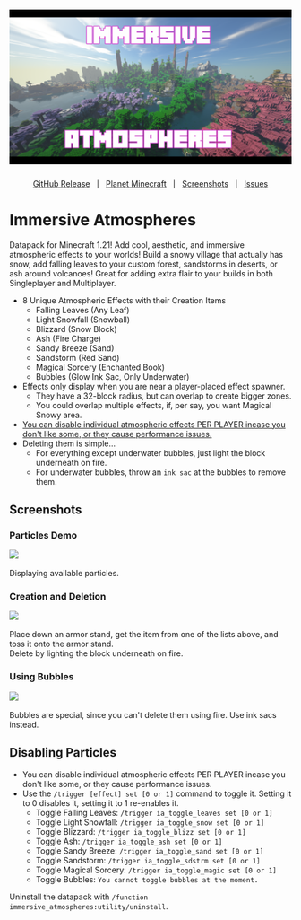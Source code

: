 <h1 id="topBanner"align="center">
  <img src=".github\resources\ImmersiveAtmospheresBanner.png" alt="ImmersiveAtmospheresBanner" />
</h1>

<div align="center">

[GitHub Release][release]&nbsp;&nbsp;&nbsp;|&nbsp;&nbsp;&nbsp;[Planet Minecraft][planetminecraft]&nbsp;&nbsp;&nbsp;|&nbsp;&nbsp;&nbsp;[Screenshots](#screenshots)&nbsp;&nbsp;&nbsp;|&nbsp;&nbsp;&nbsp;[Issues][issues]

</div>
<h1>Immersive Atmospheres</h1>
Datapack for Minecraft 1.21! Add cool, aesthetic, and immersive atmospheric effects to your worlds! Build a snowy village that actually has snow, add falling leaves to your custom forest, sandstorms in deserts, or ash around volcanoes! Great for adding extra flair to your builds in both Singleplayer and Multiplayer.<br>

- 8 Unique Atmospheric Effects with their Creation Items
  - Falling Leaves (Any Leaf)
  - Light Snowfall (Snowball)
  - Blizzard (Snow Block)
  - Ash (Fire Charge)
  - Sandy Breeze (Sand)
  - Sandstorm (Red Sand)
  - Magical Sorcery (Enchanted Book)
  - Bubbles (Glow Ink Sac, Only Underwater)
- Effects only display when you are near a player-placed effect spawner.
  - They have a 32-block radius, but can overlap to create bigger zones.
  - You could overlap multiple effects, if, per say, you want Magical Snowy area.
- [You can disable individual atmospheric effects PER PLAYER incase you don't like some, or they cause performance issues.](#disabling)
- Deleting them is simple...
  - For everything except underwater bubbles, just light the block underneath on fire.
  - For underwater bubbles, throw an `ink sac` at the bubbles to remove them.

<h2 id="screenshots">Screenshots</h2>

<h3>Particles Demo</h3>
<img src=".github\resources\demo1.gif">
<p>Displaying available particles.</p>

<h3>Creation and Deletion</h3>
<img src=".github\resources\demo2.gif">
<p>Place down an armor stand, get the item from one of the lists above, and toss it onto the armor stand.<br>Delete by lighting the block underneath on fire.</p> 
 
<h3>Using Bubbles</h3>
<img src=".github\resources\bubbles.gif">
<p>Bubbles are special, since you can't delete them using fire. Use ink sacs instead.</p> 

<h2 id="disabling">Disabling Particles</h2>

- You can disable individual atmospheric effects PER PLAYER incase you don't like some, or they cause performance issues.
- Use the `/trigger [effect] set [0 or 1]` command to toggle it. Setting it to 0 disables it, setting it to 1 re-enables it.
  - Toggle Falling Leaves: `/trigger ia_toggle_leaves set [0 or 1]`
  - Toggle Light Snowfall: `/trigger ia_toggle_snow set [0 or 1]`
  - Toggle Blizzard: `/trigger ia_toggle_blizz set [0 or 1]`
  - Toggle Ash: `/trigger ia_toggle_ash set [0 or 1]`
  - Toggle Sandy Breeze: `/trigger ia_toggle_sand set [0 or 1]`
  - Toggle Sandstorm: `/trigger ia_toggle_sdstrm set [0 or 1]`
  - Toggle Magical Sorcery: `/trigger ia_toggle_magic set [0 or 1]`
  - Toggle Bubbles: `You cannot toggle bubbles at the moment.`

<p>Uninstall the datapack with <code>/function immersive_atmospheres:utility/uninstall</code>.</p>

[release]:https://github.com/ChillCraftDevelopment/ImmersiveAtmospheres/releases/latest "Latest Release (external link)"
[issues]:https://github.com/ChillCraftDevelopment/ImmersiveAtmospheres/issues "Issues (external link)"
[planetminecraft]: https://www.planetminecraft.com/data-pack/immersive-atmospheres/ "Planet Minecraft Webpage (external link)"
